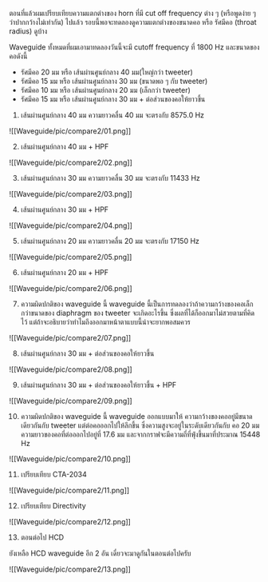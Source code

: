 ตอนที่แล้วผมเปรียบเทียบความแตกต่างของ horn ที่มี cut off frequency ต่าง ๆ (หรือพูดง่าย ๆ ว่าปากกว้างไม่เท่ากัน) ไปแล้ว รอบนี้พอจะทดลองดูความแตกต่างของขนาดคอ หรือ รัศมีคอ (throat radius) ดูบ้าง

Waveguide ทั้งหมดที่ผมเอามาทดลองวันนี้จะมี cutoff frequency ที่ 1800 Hz และขนาดของคอดังนี้
- รัศมีคอ 20 มม หรือ เส้นผ่านศูนย์กลาง 40 มม(ใหญ่กว่า tweeter) 
- รัศมีคอ 15 มม หรือ เส้นผ่านศูนย์กลาง 30 มม (ขนาดพอ ๆ กับ tweeter)
- รัศมีคอ 10 มม หรือ เส้นผ่านศูนย์กลาง 20 มม (เล็กกว่า tweeter)
- รัศมีคอ 15 มม หรือ เส้นผ่านศูนย์กลาง 30 มม + ต่อส่วนของคอให้ยาวขึ้น


1. เส้นผ่านศูนย์กลาง 40 มม
ความยาวคลื่น 40 มม จะตรงกับ 8575.0 Hz

![[Waveguide/pic/compare2/01.png]]

2.  เส้นผ่านศูนย์กลาง 40 มม + HPF

![[Waveguide/pic/compare2/02.png]]

3. เส้นผ่านศูนย์กลาง 30 มม
ความยาวคลื่น 30 มม จะตรงกับ 11433 Hz

![[Waveguide/pic/compare2/03.png]]

4. เส้นผ่านศูนย์กลาง 30 มม + HPF

![[Waveguide/pic/compare2/04.png]]

5. เส้นผ่านศูนย์กลาง 20 มม
ความยาวคลื่น 20 มม จะตรงกับ 17150 Hz

![[Waveguide/pic/compare2/05.png]]

6. เส้นผ่านศูนย์กลาง 20 มม + HPF

![[Waveguide/pic/compare2/06.png]]

7. ความผิดปกติของ waveguide นี้
 waveguide นี้เป็นการทดลองว่าถ้าความกว้างของคอเล็กกว่าขนาดของ diaphragm ของ tweeter จะเกิดอะไรขึ้น ซึ่งผลที่ได้ก็ออกมาไม่สวยตามที่คิดไว้ แต่ถ้าจะอธิบายว่าทำไมถึงออกมาหน้าตาแบบนี้น่าจะยากพอสมควร

![[Waveguide/pic/compare2/07.png]]

8. เส้นผ่านศูนย์กลาง 30 มม + ต่อส่วนของคอให้ยาวขึ้น

![[Waveguide/pic/compare2/08.png]]

9. เส้นผ่านศูนย์กลาง 30 มม + ต่อส่วนของคอให้ยาวขึ้น + HPF

![[Waveguide/pic/compare2/09.png]]

10. ความผิดปกติของ waveguide นี้
waveguide ออกแบบมาให้ ความกว้างของคออยู่มีขนาดเดียวกันกับ tweeter แต่ต่อคอออกไปให้ลึกขึ้น ซึ่งความสูงจะอยู่ในระดับเดียวกันกับ คอ 20 มม
ความยาวของคอที่ต่อออกไปอยู่ที่ 17.6 มม
และจากกราฟจะมีความถี่ที่ฟุ่งขึ้นมาที่ประมาณ 15448 Hz

![[Waveguide/pic/compare2/10.png]]

11. เปรียบเทียบ CTA-2034

![[Waveguide/pic/compare2/11.png]]

12. เปรียบเทียบ Directivity

![[Waveguide/pic/compare2/12.png]]

13. ตอนต่อไป HCD

ยังเหลือ HCD waveguide อีก 2 อัน เดี๋ยวจะมาดูกันในตอนต่อไปครับ

![[Waveguide/pic/compare2/13.png]]
